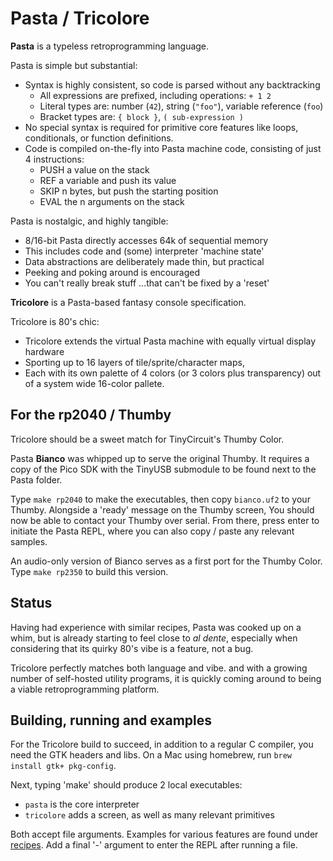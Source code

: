 # Pasta / Tricolore

**Pasta** is a typeless retroprogramming language.

Pasta is simple but substantial:
- Syntax is highly consistent, so code is parsed without any backtracking
  - All expressions are prefixed, including operations: `+ 1 2`
  - Literal types are: number (`42`), string (`"foo"`), variable reference (`foo`)
  - Bracket types are: `{ block }`, `( sub-expression )`
- No special syntax is required for primitive core features like loops,
  conditionals, or function definitions.
- Code is compiled on-the-fly into Pasta machine code, consisting of just 4
  instructions:
  - PUSH a value on the stack
  - REF a variable and push its value
  - SKIP n bytes, but push the starting position
  - EVAL the n arguments on the stack

Pasta is nostalgic, and highly tangible:
- 8/16-bit Pasta directly accesses 64k of sequential memory
- This includes code and (some) interpreter 'machine state'
- Data abstractions are deliberately made thin, but practical
- Peeking and poking around is encouraged
- You can't really break stuff ...that can't be fixed by a 'reset'

**Tricolore** is a Pasta-based fantasy console specification.

Tricolore is 80's chic:
- Tricolore extends the virtual Pasta machine with equally virtual display hardware
- Sporting up to 16 layers of tile/sprite/character maps,
- Each with its own palette of 4 colors (or 3 colors plus transparency) out of a system wide 16-color pallete.

## For the rp2040 / Thumby
Tricolore should be a sweet match for TinyCircuit's Thumby Color.

Pasta **Bianco** was whipped up to serve the original Thumby. It requires a
copy of the Pico SDK with the TinyUSB submodule to be found next to the Pasta
folder.

Type `make rp2040` to make the executables, then copy `bianco.uf2` to your
Thumby. Alongside a 'ready' message on the Thumby screen, You should now be
able to contact your Thumby over serial. From there, press enter to initiate
the Pasta REPL, where you can also copy / paste any relevant samples.

An audio-only version of Bianco serves as a first port for the Thumby Color.
Type `make rp2350` to build this version.

## Status
Having had experience with similar recipes, Pasta was cooked up on a whim, but
is already starting to feel close to _al dente_, especially when considering
that its quirky 80's vibe is a feature, not a bug.

Tricolore perfectly matches both language and vibe. and with a growing number
of self-hosted utility programs, it is quickly coming around to being a viable
retroprogramming platform.

## Building, running and examples
For the Tricolore build to succeed, in addition to a regular C compiler, you
need the GTK headers and libs. On a Mac using homebrew, run
`brew install gtk+ pkg-config`.

Next, typing 'make' should produce 2 local executables:
- `pasta` is the core interpreter
- `tricolore` adds a screen, as well as many relevant primitives

Both accept file arguments. Examples for various features are found under
[recipes](recipes/). Add a final '-' argument to enter the REPL after running a
file.

